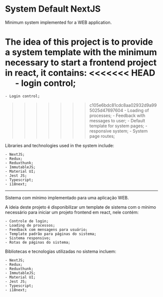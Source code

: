 # System Default NextJS

Minimum system implemented for a WEB application.

The idea of this project is to provide a system template with the minimum necessary to start a frontend project in react, it contains:
<<<<<<< HEAD
    
    - login control;
=======

    - Login control;
>>>>>>> c105e6bdc81cdc8aa02932d9a995025d47697604
    - Loading of processes;
    - Feedback with messages to user;
    - Default template for system pages;
    - responsive system;
    - System page routes;

Libraries and technologies used in the system include:

    - NextJS;
    - Redux;
    - Reduxthunk;
    - ImmutableJS;
    - Material UI;
    - Jest JS;
    - Typescript;
    - i18next;

---------------------------------------------------------------

Sistema com mínimo implementado para uma aplicação WEB.

A ideia deste projeto é disponibilizar um template de sistema com o mínimo necessário para iniciar um projeto frontend em react, nele contém: 
    
    - Controle de login;
    - Loading de processos;
    - Feedback com mensagens para usuário;
    - Template padrão para páginas do sistema;
    - Sistema responsivo;
    - Rotas de páginas do sistema;

Bibliotecas e tecnologias utilizadas no sistema incluem:

    - NextJS;
    - Redux;
    - Reduxthunk;
    - ImmutableJS;
    - Material UI;
    - Jest JS;
    - Typescript;
    - i18next;
